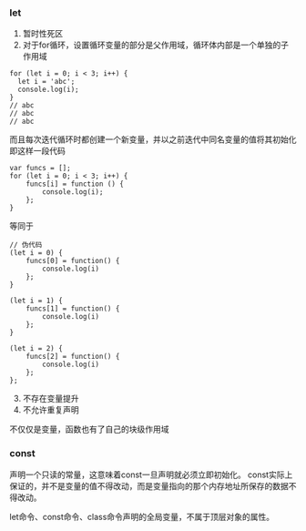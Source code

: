 ### let
1. 暂时性死区
2. 对于for循环，设置循环变量的部分是父作用域，循环体内部是一个单独的子作用域
```
for (let i = 0; i < 3; i++) {
  let i = 'abc';
  console.log(i);
}
// abc
// abc
// abc
```
而且每次迭代循环时都创建一个新变量，并以之前迭代中同名变量的值将其初始化
即这样一段代码
```
var funcs = [];
for (let i = 0; i < 3; i++) {
    funcs[i] = function () {
        console.log(i);
    };
}
```
等同于
```
// 伪代码
(let i = 0) {
    funcs[0] = function() {
        console.log(i)
    };
}

(let i = 1) {
    funcs[1] = function() {
        console.log(i)
    };
}

(let i = 2) {
    funcs[2] = function() {
        console.log(i)
    };
};
```
3. 不存在变量提升
4. 不允许重复声明

不仅仅是变量，函数也有了自己的块级作用域

### const
声明一个只读的常量，这意味着const一旦声明就必须立即初始化。
const实际上保证的，并不是变量的值不得改动，而是变量指向的那个内存地址所保存的数据不得改动。

let命令、const命令、class命令声明的全局变量，不属于顶层对象的属性。